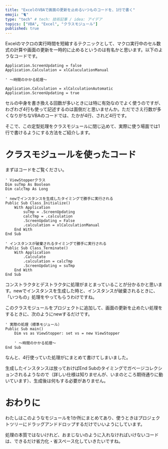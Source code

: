 ```yaml
---
title: "ExcelのVBAで画面の更新を止めるいつものコードを、1行で書く"
emoji: "🐈"
type: "tech" # tech: 技術記事 / idea: アイデア
topics: ["VBA", "Excel", "クラスモジュール"]
published: true
---
```


Excelのマクロの実行時間を短縮するテクニックとして、マクロ実行中のセル数式の計算や画面の更新を一時的に止めるというのは有名かと思います。以下のようなコードです。

```vba
Application.ScreenUpdating = false
Application.Calculation = xlCaluculationManual

' ～時間のかかる処理～

Application.Calculation = xlCalculationAutomatic
Application.ScreenUpdating = true
```

セルの中身を書き換える回数が多いときには特に有効なのでよく使うのですが、わざわざ4行も使って記述するのは面倒だと思いませんか。ただでさえ行数が多くなりがちなVBAのコードでは、たかが4行、されど4行です。

そこで、この定型処理をクラスモジュールに閉じ込めて、実際に使う場面では1行で書けるようにする方法をご紹介します。

# クラスモジュールを使ったコード

まずはコードをご覧ください。

```vba
' ViewStopperクラス
Dim suTmp As Boolean
Dim calcTmp As Long

' newでインスタンスを生成したタイミングで勝手に実行される
Public Sub Class_Initialize()
    With Application
        suTmp = .ScreenUpdating
        calcTmp = .calculation
        .ScreenUpdating = False
        .calculation = xlCalculationManual
    End With
End Sub

' インスタンスが破棄されるタイミングで勝手に実行される
Public Sub Class_Terminate()
    With Application
        .Calculate
        .calculation = calcTmp
        .ScreenUpdating = suTmp
    End With
End Sub
```

コンストラクタとデストラクタに処理がまとまっていることが分かるかと思います。newでインスタンスを生成した時と、インスタンスが破棄されるときに、「いつもの」処理をやってもらうわけですね。

このクラスモジュールをプロジェクトに追加して、画面の更新を止めたい処理をするときに、次のようにnewするだけです。

```vba
' 実際の処理（標準モジュール）
Public Sub main()
    Dim vs as ViewStopper: set vs = new ViewStopper

    ' ～時間のかかる処理～
End Sub
```

なんと、4行使っていた処理がにまとめて書けてしまいました。

生成したインスタンスは放っておけばEnd Subのタイミングでガベージコレクションされるようなので（詳しい仕様は知りませんが、いまのところ期待通りに動いています）、生成後は何もする必要がありません。

# おわりに

わたしはこのようなモジュールを1か所にまとめてあり、使うときはプロジェクトツリーにドラッグアンドドロップするだけでいいようにしています。

処理の本質ではないけれど、おまじないのように入れなければいけないコードは、できるだけ省力化・省スペース化していきたいですね。